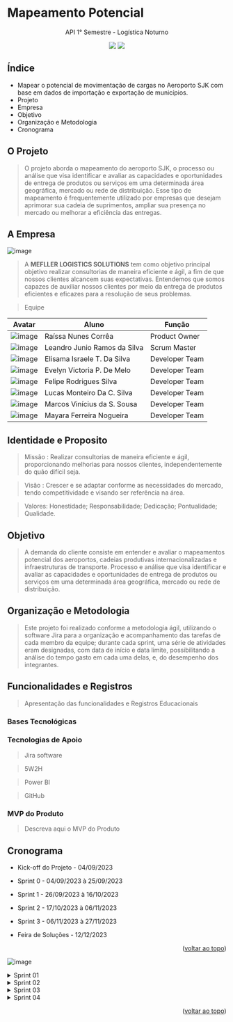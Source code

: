 # Mapeamento Potencial
<p align="center"> 
API 1° Semestre - Logística Noturno
</p> 
  
<p align="center">   
 <img src="https://img.shields.io/badge/Status%3A-DONE-green"/>
 <a href="http://fatecsjc-prd.azurewebsites.net/"><img src="https://img.shields.io/badge/Instituição%3A-FATEC-red"/></a>
</p>

## **Índice**
* Mapear o potencial de movimentação de cargas no Aeroporto SJK com base em dados de importação e exportação de municípios.
* Projeto
* Empresa
* Objetivo
* Organização e Metodologia
* Cronograma
 

## **O Projeto**
> O projeto aborda o mapeamento do aeroporto SJK, o processo ou análise que visa identificar e avaliar as capacidades e oportunidades de entrega de produtos ou serviços em uma determinada área geográfica, mercado ou rede de distribuição. Esse tipo de mapeamento é frequentemente utilizado por empresas que desejam aprimorar sua cadeia de suprimentos, ampliar sua presença no mercado ou melhorar a eficiência das entregas.

## **A Empresa**

![image](https://github.com/Mefller/mapeamento-potencial/assets/144354286/d297a563-e296-4df0-84a9-d07c2fa5e5e6)


> A **MEFLLER LOGISTICS SOLUTIONS** tem como objetivo principal objetivo realizar consultorias de maneira eficiente e ágil, a fim de que nossos clientes alcancem suas expectativas. Entendemos que somos capazes de auxiliar nossos clientes por meio da entrega de produtos eficientes e eficazes para a resolução de seus problemas.

 > Equipe 

| Avatar | Aluno | Função | 
| ------ | ----- | -------| 
|![image](https://github.com/Mefller/mapeamento-potencial/assets/144354286/ecb7c381-31f4-491a-a0d5-e8e46d61f099)| Raíssa Nunes Corrêa | Product Owner | 
|![image](https://github.com/Mefller/mapeamento-potencial/assets/144354286/62a5893a-f533-400d-aa4a-d7bf709ab96e)|Leandro Junio Ramos da Silva | Scrum Master | 
|![image](https://github.com/Mefller/mapeamento-potencial/assets/144354286/7132aa83-a0f0-4797-99da-855ff78b0efa)| Elisama Israele T. Da Silva | Developer Team | 
|![image](https://github.com/Mefller/mapeamento-potencial/assets/144354286/1c80bf75-b41c-48f6-8bbc-43ea71a0b639)| Evelyn Victoria P. De Melo  | Developer Team |
|![image](https://github.com/Mefller/mapeamento-potencial/assets/144354286/0db67253-7855-4d97-9e5b-927bf5ecf4e3)| Felipe Rodrigues Silva | Developer Team | 
|![image](https://github.com/Mefller/mapeamento-potencial/assets/144354286/d14ad057-9c30-4cc5-92c4-213acbcd16c7)| Lucas Monteiro Da C. Silva | Developer Team |
|![image](https://github.com/Mefller/mapeamento-potencial/assets/144354286/c3139c90-7f79-4627-b34f-a4d68d486a4b)| Marcos Vinícius da S. Sousa | Developer Team | 
|![image](https://github.com/Mefller/mapeamento-potencial/assets/144354286/149ea356-9f1e-4191-99b8-24f102d8f315)| Mayara Ferreira Nogueira | Developer Team |

                                                                                                                                                                                                                                                                                      
## Identidade e Proposito

> Missão : Realizar consultorias de maneira eficiente e ágil, proporcionando melhorias para nossos clientes, independentemente do quão difícil seja.

> Visão : Crescer e se adaptar conforme as necessidades do mercado, tendo competitividade e visando ser referência na área.

> Valores: Honestidade; Responsabilidade; Dedicação; Pontualidade; Qualidade.


## Objetivo 
> A demanda do cliente consiste em entender e avaliar o mapeamentos potencial dos aeroportos, cadeias produtivas internacionalizadas e infraestruturas de transporte. Processo e análise que visa identificar e avaliar as capacidades e oportunidades de entrega de produtos ou serviços em uma determinada área geográfica, mercado ou rede de distribuição.

## Organização e Metodologia
> Este projeto foi realizado conforme a metodologia ágil, utilizando o software Jira para a organização e acompanhamento das tarefas de cada membro da equipe; durante cada sprint, uma série de atividades eram designadas, com data de início e data limite, possibilitando a análise do tempo gasto em cada uma delas, e, do desempenho dos integrantes.

## Funcionalidades e Registros
> Apresentação das funcionalidades e Registros Educacionais
### Bases Tecnológicas
### Tecnologias de Apoio

> Jira software

> 5W2H

> Power BI

> GitHub


### MVP do Produto 
> Descreva aqui o MVP do Produto

## Cronograma

* Kick-off do Projeto - 04/09/2023

* Sprint 0 - 04/09/2023 à 25/09/2023

* Sprint 1 - 26/09/2023 à 16/10/2023 

* Sprint 2 - 17/10/2023 à 06/11/2023

* Sprint 3 - 06/11/2023 à 27/11/2023 

* Feira de Soluções - 12/12/2023
                                                                                                                                                                                     <p align="right">(<a href="#top">voltar ao topo</a>)

![image](https://github.com/Mefller/mapeamento-potencial/assets/144354286/b55aef70-1339-4fa8-9957-9a895deb894d)


<details>
<summary>Sprint 01</summary>
 
>Backlog
<div id="top"></div>
<p align="center">
  
![image](https://github.com/Mefller/mapeamento-potencial/assets/144354286/b36a8176-b5c5-447f-b622-29d2c481aa0a)



>Burndown Chart

_Por Tempo_
<div id="top"></div>
<p align="center">

![image](https://github.com/Mefller/mapeamento-potencial/assets/144354286/18331696-7e39-475d-98de-01c0d5949e2e)


_Por Itens_

<p align="center">
      <img src="./imagens_git/burndowm0302.PNG" width="80%" height="40%">
<p align="center">

![image](https://github.com/Mefller/mapeamento-potencial/assets/144354286/238e09ce-1bc1-4dc0-8ced-44a86ac386f1)

_Relatório_


     
</details>
  
<details>
<summary>Sprint 02</summary>

>Backlog
<div id="top"></div>
<p align="center">
      <img src="./imagens_git/backlogsprint2.png" width="70%" height="30%">
<p align="center">
  
>Burndown Chart
  
_Por Itens_
<div id="top"></div>
<p align="center">
      <img src="./imagens_git/burndowm0202.PNG" width="80%" height="40%">
<p align="center">
  
_Por Tempo_
<div id="top"></div>
<p align="center">
      <img src="./imagens_git/burndowm0201.PNG" width="80%" height="40%">
<p align="center">  
  
</details>
  
<details>
<summary>Sprint 03</summary>

>Backlog
<div id="top"></div>
<p align="center">
      <img src="./imagens_git/backlogsprint3.png" width="60%" height="30%">
<p align="center">
  
>Burndown Chart
  
_Por Itens_
<div id="top"></div>
<p align="center">
      <img src="./imagens_git/burndowm0302.PNG" width="80%" height="40%">
<p align="center">
  
_Por Tempo_
<div id="top"></div>
<p align="center">
      <img src="./imagens_git/burndowm0301.PNG" width="80%" height="40%">
<p align="center">  
  
</details>
  
<details>
<summary>Sprint 04</summary>

>Backlog
<div id="top"></div>
<p align="center">
      <img src="./imagens_git/backlogsprint4.png" width="50%" height="30%">
<p align="center">
  
>Burndown Chart
  
_Por Itens_
<div id="top"></div>
<p align="center">
      <img src="./imagens_git/burndowm0401.PNG" width="80%" height="40%">
<p align="center">
  
_Por Tempo_
<div id="top"></div>
<p align="center">
      <img src="./imagens_git/burndowm0402.PNG" width="80%" height="40%">
<p align="center">  
  
</details>
  
<p align="right">(<a href="#top">voltar ao topo</a>)








